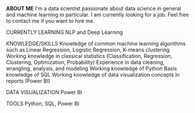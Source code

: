 **ABOUT ME** 
I'm a data scientist passionate about data science in general and machine learning in particular. I am currently looking for a job. Feel free to contact me if you want to hire me.

CURRENTLY LEARNING
NLP and Deep Learning

KNOWLEDGE/SKILLS
Knowledge of common machine learning algorithms such as Linear Regression, Logistic Regression, K-means clustering
Working knowledge in classical statistics (Classification, Regression, Clustering, Optimization, Probability)
Experience in data cleaning, wrangling, analysis, and modeling
Working knowledge of Python
Basis knowledge of SQL
Working knowledge of data visualization concepts in reports (Power BI)

DATA VISUALIZATION
Power BI

TOOLS
Python, SQL, Power BI
